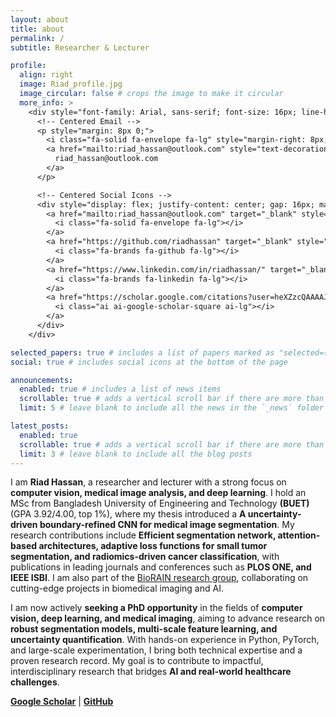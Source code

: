 ```yaml
---
layout: about
title: about
permalink: /
subtitle: Researcher & Lecturer

profile:
  align: right
  image: Riad_profile.jpg
  image_circular: false # crops the image to make it circular
  more_info: >
    <div style="font-family: Arial, sans-serif; font-size: 16px; line-height: 1.6; text-align: center;">
      <!-- Centered Email -->
      <p style="margin: 8px 0;">
        <i class="fa-solid fa-envelope fa-lg" style="margin-right: 8px; color: #000;"></i>
        <a href="mailto:riad_hassan@outlook.com" style="text-decoration: none; color: #333;">
          riad_hassan@outlook.com
        </a>
      </p>

      <!-- Centered Social Icons -->
      <div style="display: flex; justify-content: center; gap: 16px; margin-top: 8px;">
        <a href="mailto:riad_hassan@outlook.com" target="_blank" style="color: #000; text-decoration: none;" title="Email">
          <i class="fa-solid fa-envelope fa-lg"></i>
        </a>
        <a href="https://github.com/riadhassan" target="_blank" style="color: #000; text-decoration: none;" title="GitHub">
          <i class="fa-brands fa-github fa-lg"></i>
        </a>
        <a href="https://www.linkedin.com/in/riadhassan/" target="_blank" style="color: #000; text-decoration: none;" title="LinkedIn">
          <i class="fa-brands fa-linkedin fa-lg"></i>
        </a>
        <a href="https://scholar.google.com/citations?user=heXZzcQAAAAJ&hl=en" target="_blank" style="color: #000; text-decoration: none;" title="Google Scholar">
          <i class="ai ai-google-scholar-square ai-lg"></i>
        </a>
      </div>
    </div>

selected_papers: true # includes a list of papers marked as "selected={true}"
social: true # includes social icons at the bottom of the page

announcements:
  enabled: true # includes a list of news items
  scrollable: true # adds a vertical scroll bar if there are more than 3 news items
  limit: 5 # leave blank to include all the news in the `_news` folder

latest_posts:
  enabled: true
  scrollable: true # adds a vertical scroll bar if there are more than 3 new posts items
  limit: 3 # leave blank to include all the blog posts
---
```


I am **Riad Hassan**, a researcher and lecturer with a strong focus on **computer vision, medical image analysis, and deep learning**. I hold an MSc from Bangladesh University of Engineering and Technology **(BUET)** (GPA 3.92/4.00, top 1%), where my thesis introduced a **A uncertainty-driven boundary-refined CNN for medical image segmentation**. My research contributions include **Efficient segmentation network, attention-based architectures, adaptive loss functions for small tumor segmentation, and radiomics-driven cancer classification**, with publications in leading journals and conferences such as **PLOS ONE, and IEEE ISBI**. I am also part of the [BioRAIN research group](https://biorainlab.net/), collaborating on cutting-edge projects in biomedical imaging and AI.

I am now actively **seeking a PhD opportunity** in the fields of **computer vision, deep learning, and medical imaging**, aiming to advance research on **robust segmentation models, multi-scale feature learning, and uncertainty quantification**. With hands-on experience in Python, PyTorch, and large-scale experimentation, I bring both technical expertise and a proven research record. My goal is to contribute to impactful, interdisciplinary research that bridges **AI and real-world healthcare challenges**.

[**Google Scholar**](https://scholar.google.com/citations?user=heXZzcQAAAAJ&hl=en) | [**GitHub**](https://github.com/riadhassan)
